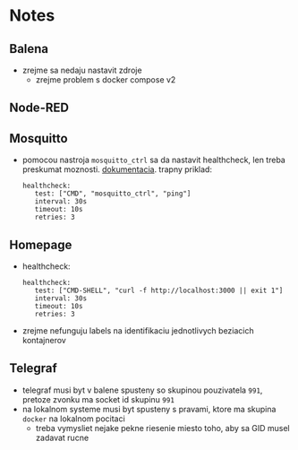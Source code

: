 # Notes

## Balena

* zrejme sa nedaju nastavit zdroje
   * zrejme problem s docker compose v2


## Node-RED



## Mosquitto

* pomocou nastroja `mosquitto_ctrl` sa da nastavit healthcheck, len treba preskumat moznosti. [dokumentacia](https://mosquitto.org/man/mosquitto_ctrl-1.html). trapny priklad:

   ```docker-compose
   healthcheck:
      test: ["CMD", "mosquitto_ctrl", "ping"]
      interval: 30s
      timeout: 10s
      retries: 3
   ```


## Homepage

* healthcheck:

   ```docker-compose
   healthcheck:
      test: ["CMD-SHELL", "curl -f http://localhost:3000 || exit 1"]
      interval: 30s
      timeout: 10s
      retries: 3
   ```

* zrejme nefunguju labels na identifikaciu jednotlivych beziacich kontajnerov


## Telegraf

* telegraf musi byt v balene spusteny so skupinou pouzivatela `991`, pretoze zvonku ma socket id skupinu `991`
* na lokalnom systeme musi byt spusteny s pravami, ktore ma skupina `docker` na lokalnom pocitaci
   * treba vymysliet nejake pekne riesenie miesto toho, aby sa GID musel zadavat rucne
